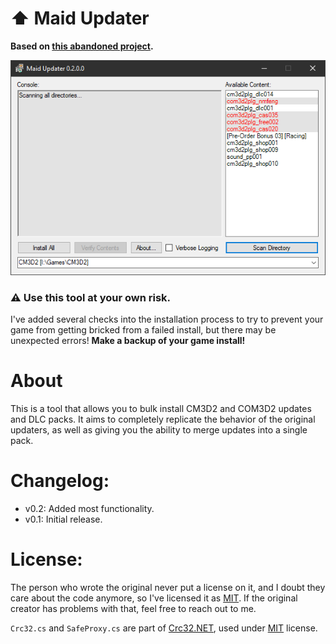 ﻿# ⬆️ Maid Updater
**Based on [this abandoned project](https://github.com/thepotatomaster/cm3d2-updater).**

![A screenshot of the tool.](res/img1.png)

### ⚠️ Use this tool at your own risk.
I've added several checks into the installation process to try to prevent your game from
getting bricked from a failed install, but there may be unexpected errors!
**Make a backup of your game install!**

# About
This is a tool that allows you to bulk install CM3D2 and COM3D2 updates and DLC packs.
It aims to completely replicate the behavior of the original updaters,
as well as giving you the ability to merge updates into a single pack.

# Changelog:
- v0.2: Added most functionality.
- v0.1: Initial release.

# License:
The person who wrote the original never put a license on it, and I doubt they care about the code anymore,
so I've licensed it as [MIT](https://choosealicense.com/licenses/mit/). If the original creator has problems
with that, feel free to reach out to me.

`Crc32.cs` and `SafeProxy.cs` are part of [Crc32.NET](https://github.com/force-net/Crc32.NET), used under 
[MIT](https://choosealicense.com/licenses/mit/) license.

